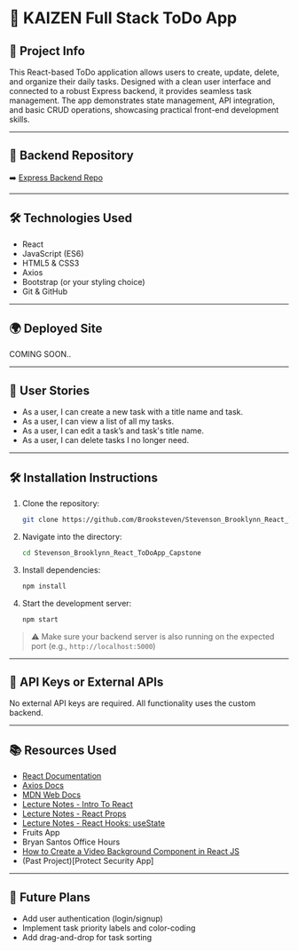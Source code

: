# 📝 KAIZEN Full Stack ToDo App 

## 📖 Project Info

This React-based ToDo application allows users to create, update, delete, and organize their daily tasks. Designed with a clean user interface and connected to a robust Express backend, it provides seamless task management. The app demonstrates state management, API integration, and basic CRUD operations, showcasing practical front-end development skills.

---

## 🔗 Backend Repository

➡️ [Express Backend Repo](https://github.com/Brooksteven/Stevenson_Brooklynn_Express_ToDoApp_Capstone)

---

## 🛠️ Technologies Used

- React
- JavaScript (ES6)
- HTML5 & CSS3
- Axios
- Bootstrap (or your styling choice)
- Git & GitHub

---

## 🌍 Deployed Site

COMING SOON..

---

## 👤 User Stories

- As a user, I can create a new task with a title name and task.
- As a user, I can view a list of all my tasks.
- As a user, I can edit a task’s and task's title name.
- As a user, I can delete tasks I no longer need.

---

## 🛠️ Installation Instructions

1. Clone the repository:

    ```bash
    git clone https://github.com/Brooksteven/Stevenson_Brooklynn_React_ToDoApp_Capstone.git
    ```

2. Navigate into the directory:

    ```bash
    cd Stevenson_Brooklynn_React_ToDoApp_Capstone
    ```

3. Install dependencies:

    ```bash
    npm install
    ```

4. Start the development server:

    ```bash
    npm start
    ```

> ⚠️ Make sure your backend server is also running on the expected port (e.g., `http://localhost:5000`)

---

## 🔑 API Keys or External APIs

No external API keys are required. All functionality uses the custom backend.

---

## 📚 Resources Used

- [React Documentation](https://reactjs.org/)
- [Axios Docs](https://axios-http.com/)
- [MDN Web Docs](https://developer.mozilla.org/)
- [Lecture Notes - Intro To React](https://ps-react-curriculum.herokuapp.com/320/1/lesson/)
- [Lecture Notes - React Props](https://ps-react-curriculum.herokuapp.com/320/2/lesson/)
- [Lecture Notes - React Hooks: useState](https://ps-react-curriculum.herokuapp.com/320/3/lesson/)
- Fruits App
- Bryan Santos Office Hours
- [How to Create a Video Background Component in React JS](https://www.youtube.com/watch?v=LSRNmhLS76o)
- (Past Project)[Protect Security App]

---

## 🔮 Future Plans

- Add user authentication (login/signup)
- Implement task priority labels and color-coding
- Add drag-and-drop for task sorting

